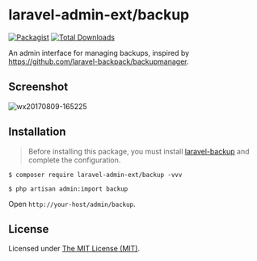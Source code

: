 laravel-admin-ext/backup
========================

[![Packagist](https://img.shields.io/packagist/l/laravel-admin-ext/backup.svg?maxAge=2592000)](https://packagist.org/packages/laravel-admin-ext/backup)
[![Total Downloads](https://img.shields.io/packagist/dt/laravel-admin-ext/backup.svg?style=flat-square)](https://packagist.org/packages/laravel-admin-ext/backup)

An admin interface for managing backups, inspired by https://github.com/laravel-backpack/backupmanager.

## Screenshot

![wx20170809-165225](https://user-images.githubusercontent.com/1479100/29113257-25a9904e-7d23-11e7-95e0-e85d37f79fdd.png)

## Installation

> Before installing this package, you must install [laravel-backup](https://github.com/spatie/laravel-backup) and complete the configuration.

```
$ composer require laravel-admin-ext/backup -vvv

$ php artisan admin:import backup
```

Open `http://your-host/admin/backup`.

License
------------
Licensed under [The MIT License (MIT)](LICENSE).
